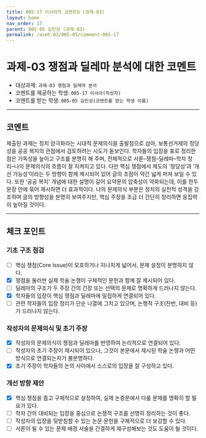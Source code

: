 ```yaml
---
title: 005-17 이서아의 코멘트b (과제-03) 
layout: home
nav_order: 17
parent: 005-05 김민성 (과제-03)
permalink: /asmt-03/005-05/comment-005-17
---
```


# 과제-03 쟁점과 딜레마 분석에 대한 코멘트

- 대상과제: `과제-03 쟁점과 딜레마 분석`
- 코멘트를 제공하는 학생: `005-17 이서아(작성자)` 
- 코멘트를 받는 학생: `005-05 김민성(코멘트를 받는 학생 이름)` 

---

## 코멘트

제출된 과제는 정치 양극화라는 시대적 문제의식을 출발점으로 삼아, 보통선거제의 정당성을 공공 복지의 관점에서 검토하려는 시도가 돋보인다. 학자들의 입장을 표로 정리한 점은 가독성을 높이고 구조를 분명히 해 주며, 전체적으로 서론–쟁점–딜레마–학자 정리–나의 문제의식의 흐름이 잘 지켜지고 있다. 다만 핵심 쟁점에서 제도의 ‘정당성’과 ‘개선 가능성’이라는 두 방향이 함께 제시되어 있어 글의 초점이 약간 넓게 퍼져 보일 수 있다. 또한 ‘공공 복지’ 개념에 대한 설명이 길어 요약문의 압축성이 약화되는데, 이를 한두 문장 안에 묶어 제시하면 더 효과적이다. 나의 문제의식 부분은 정치의 실천적 성격을 강조하며 글의 방향성을 분명히 보여주지만, 핵심 주장을 조금 더 간단히 정리하면 응집력이 높아질 것이다. 

---

## 체크 포인트

### **기초 구조 점검**
- [ ] 핵심 쟁점(Core Issue)이 모호하거나 지나치게 넓어서, 문제 설정이 분명하지 않다.
- [x] 쟁점을 둘러싼 실제 학술 논쟁이 구체적인 문헌과 함께 잘 제시되어 있다.
- [ ] 딜레마의 구조가 두 주장 간의 긴장 또는 선택의 문제로 명확하게 드러나지 않는다.
- [x] 학자들의 입장이 핵심 쟁점과 딜레마에 밀접하게 연결되어 있다.
- [ ] 관련 학자들의 입장 정리가 단순 나열에 그치고 있으며, 논쟁적 구조(찬반, 대비 등)가 드러나지 않는다.

### **작성자의 문제의식 및 초기 주장**
- [x] 작성자의 문제의식이 쟁점과 딜레마를 반영하여 논리적으로 연결되어 있다.
- [ ] 작성자의 초기 주장이 제시되어 있으나, 그것이 본문에서 제시된 학술 논쟁과 어떤 방식으로 연결되는지가 불분명하다.
- [x] 초기 주장이 학자들의 논의 사이에서 스스로의 입장을 잘 구성하고 있다.

### **개선 방향 제안**
- [x] 핵심 쟁점을 좁고 구체적으로 설정하여, 실제 논증문에서 다룰 문제를 명확히 할 필요가 있다.
- [ ] 학자 간의 대비되는 입장을 중심으로 논쟁적 구조를 선명히 정리하는 것이 좋다.
- [ ] 작성자의 입장을 뒷받침할 수 있는 논문·문헌을 구체적으로 더 보강할 수 있다.
- [ ] 서론이 될 수 있는 문제 배경 서술을 간결하게 재구성해보는 것도 도움이 될 것이다.
